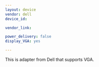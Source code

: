 ```yaml
---
layout: device
vendor: dell
device_id: 

vendor_link:

power_delivery: false
display_VGA: yes

---
```


This is adapter from Dell that supports VGA.